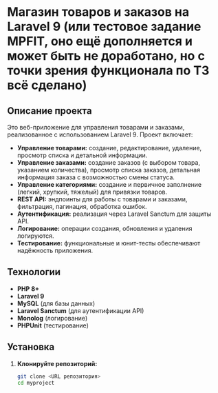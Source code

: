 # Магазин товаров и заказов на Laravel 9 (или тестовое задание MPFIT, оно ещё дополняется и может быть не доработано, но с точки зрения функционала по ТЗ всё сделано)

## Описание проекта

Это веб-приложение для управления товарами и заказами, реализованное с использованием Laravel 9. 
Проект включает:
- **Управление товарами:** создание, редактирование, удаление, просмотр списка и детальной информации.
- **Управление заказами:** создание заказов (с выбором товара, указанием количества), просмотр списка заказов, детальная информация заказа с возможностью смены статуса.
- **Управление категориями:** создание и первичное заполнение (легкий, хрупкий, тяжелый) для привязки товаров.
- **REST API:** эндпоинты для работы с товарами и заказами, фильтрация, пагинация, обработка ошибок.
- **Аутентификация:** реализация через Laravel Sanctum для защиты API.
- **Логирование:** операции создания, обновления и удаления логируются.
- **Тестирование:** функциональные и юнит-тесты обеспечивают надёжность приложения.

## Технологии

- **PHP 8+**
- **Laravel 9**
- **MySQL** (для базы данных)
- **Laravel Sanctum** (для аутентификации API)
- **Monolog** (логирование)
- **PHPUnit** (тестирование)

## Установка

1. **Клонируйте репозиторий:**

   ```bash
   git clone <URL репозитория>
   cd myproject
